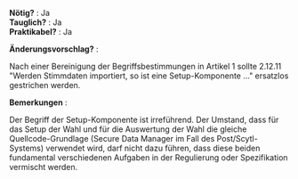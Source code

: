 **Nötig?** : Ja </br>
**Tauglich?** : Ja </br>
**Praktikabel?** : Ja </br>

**Änderungsvorschlag?** :

Nach einer Bereinigung der Begriffsbestimmungen in Artikel 1 sollte 2.12.11 "Werden Stimmdaten importiert, so ist eine Setup-Komponente ..." ersatzlos gestrichen werden.

**Bemerkungen** :

Der Begriff der Setup-Komponente ist irreführend. Der Umstand, dass für das Setup der Wahl und für die Auswertung der Wahl die gleiche Quellcode-Grundlage (Secure Data Manager im Fall des Post/Scytl-Systems) verwendet wird, darf nicht dazu führen, dass diese beiden fundamental verschiedenen Aufgaben in der Regulierung oder Spezifikation vermischt werden.

